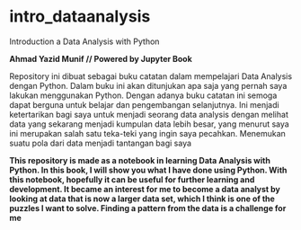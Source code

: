 # intro_dataanalysis
Introduction a Data Analysis with Python

**Ahmad Yazid Munif // Powered by Jupyter Book**


Repository ini dibuat sebagai buku catatan dalam mempelajari Data Analysis dengan Python. Dalam buku ini akan ditunjukan apa saja yang pernah saya lakukan menggunakan Python.
Dengan adanya buku catatan ini semoga dapat berguna untuk belajar dan pengembangan selanjutnya. 
Ini menjadi ketertarikan bagi saya untuk menjadi seorang data analysis dengan melihat data yang sekarang menjadi kumpulan data lebih besar, yang menurut saya ini merupakan salah satu teka-teki yang ingin saya pecahkan.
Menemukan suatu pola dari data menjadi tantangan bagi saya

__This repository is made as a notebook in learning Data Analysis with Python. In this book, I will show you what I have done using Python.
With this notebook, hopefully it can be useful for further learning and development. 
It became an interest for me to become a data analyst by looking at data that is now a larger data set, which I think is one of the puzzles I want to solve.
Finding a pattern from the data is a challenge for me__
